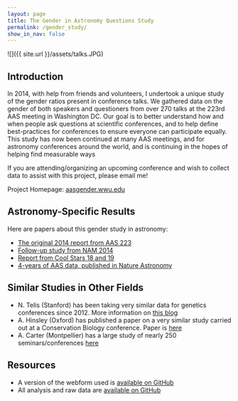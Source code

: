 ```yaml
---
layout: page
title: The Gender in Astronomy Questions Study
permalink: /gender_study/
show_in_nav: false
---
```


![]({{ site.url }}/assets/talks.JPG)

## Introduction

In 2014, with help from friends and volunteers, I undertook a unique study of the gender ratios present in conference talks. We gathered data on the gender of both speakers and questioners from over 270 talks at the 223rd AAS meeting in Washington DC. Our goal is to better understand how and when people ask questions at scientific conferences, and to help define best-practices for conferences to ensure everyone can participate equally. This study has now been continued at many AAS meetings, and for astronomy conferences around the world, and is continuing in the hopes of helping find measurable ways

If you are attending/organizing an upcoming conference and wish to collect data to assist with this project, please email me!

Project Homepage: [aasgender.wwu.edu](http://aasgender.wwu.edu)

## Astronomy-Specific Results

Here are papers about this gender study in astronomy:

- [The original 2014 report from AAS 223](http://arxiv.org/abs/1403.3091)
- [Follow-up study from NAM 2014](http://astrogeo.oxfordjournals.org/content/55/6/6.8)
- [Report from Cool Stars 18 and 19](https://arxiv.org/abs/1704.05260)
- [4-years of AAS data, published in Nature Astronomy](http://adsabs.harvard.edu/abs/2017NatAs...1E.153S)


## Similar Studies in Other Fields

- N. Telis (Stanford) has been taking very similar data for genetics conferences since 2012. More information on [this blog](https://telis.blog/2017/10/04/frequently-asked-questions-about-questions/)
- A. Hinsley (Oxford) has published a paper on a very similar study carried out at a Conservation Biology conference. Paper is [here](https://doi.org/10.1371/journal.pone.0185534)
- A. Carter (Montpellier) has a large study of nearly 250 seminars/conferences [here](https://arxiv.org/abs/1711.10985)


## Resources

- A version of the webform used is [available on GitHub](https://github.com/jradavenport/gender-web-form)
- All analysis and raw data are [available on GitHub](https://github.com/jradavenport/Gender-in-Astro)
